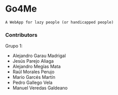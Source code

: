 # Go4Me
```A WebApp for lazy people (or handicapped people)```




### Contributors
Grupo 1:
  - Alejandro Garau Madrigal
  - Jesús Parejo Aliaga
  - Alejandro Megías Mata 
  - Raúl Morales Perujo
  - Mario Garcés Martín 
  - Pedro Gallego Vela
  - Manuel Veredas Galdeano

